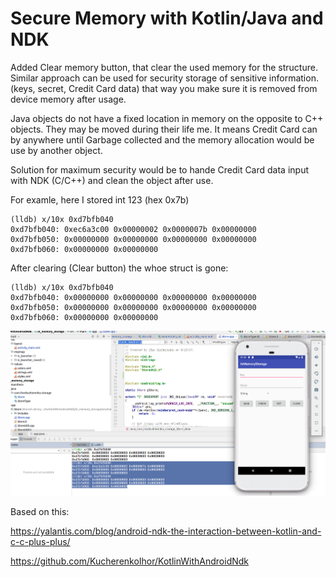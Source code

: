 # Secure Memory with Kotlin/Java and NDK

Added Clear memory button, that clear the used memory for the structure. Similar approach can be used for security storage of sensitive information. (keys, secret, Credit Card data) that way you make sure it is removed from device memory after usage.


Java objects do not have a fixed location in memory on the opposite to C++ objects. They may be moved during their life me. It means Credit Card can by anywhere until Garbage collected and the memory allocation would be use by another object.

Solution for maximum security would be to hande Credit Card data input with NDK (C/C++) and clean the object after use.

For examle, here I stored int 123 (hex 0x7b)

```
(lldb) x/10x 0xd7bfb040
0xd7bfb040: 0xec6a3c00 0x00000002 0x0000007b 0x00000000
0xd7bfb050: 0x00000000 0x00000000 0x00000000 0x00000000
0xd7bfb060: 0x00000000 0x00000000
```

After clearing (Clear button) the whoe struct is gone:

```
(lldb) x/10x 0xd7bfb040
0xd7bfb040: 0x00000000 0x00000000 0x00000000 0x00000000
0xd7bfb050: 0x00000000 0x00000000 0x00000000 0x00000000
0xd7bfb060: 0x00000000 0x00000000
```



![](/secure-memory.png)


Based on this:

https://yalantis.com/blog/android-ndk-the-interaction-between-kotlin-and-c-c-plus-plus/

https://github.com/KucherenkoIhor/KotlinWithAndroidNdk


